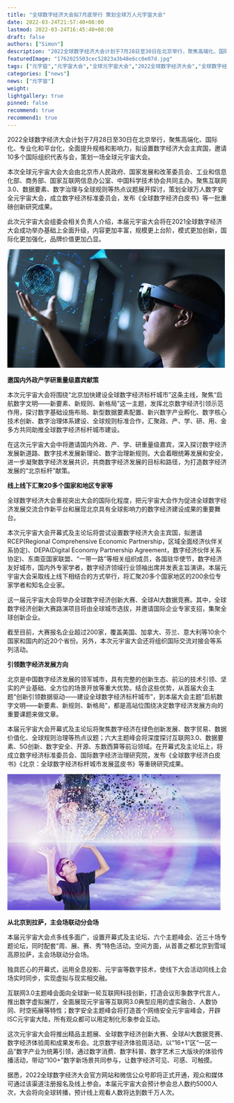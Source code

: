 ```yaml
---
title: "全球数字经济大会拟7月底举行 策划全球万人元宇宙大会"
date: 2022-03-24T21:57:40+08:00
lastmod: 2022-03-24T16:45:40+08:00
draft: false
authors: ["Simon"]
description: "2022全球数字经济大会计划于7月28日至30日在北京举行，聚焦高端化、国际化、专业化和平台化，全面提升规格和影响力，拟设置数字经济大会主宾国，邀请10多个国际组织代表与会，策划一场全球元宇宙大会。"
featuredImage: "1762025503cec52823a3b48e6cc0e07d.jpg"
tags: ["元宇宙","元宇宙大会","全球元宇宙大会","2022全球数字经济大会","全球数字经济白皮书"]
categories: ["news"]
news: ["元宇宙"]
weight: 
lightgallery: true
pinned: false
recommend: true
recommend1: true
---
```


2022全球数字经济大会计划于7月28日至30日在北京举行，聚焦高端化、国际化、专业化和平台化，全面提升规格和影响力，拟设置数字经济大会主宾国，邀请10多个国际组织代表与会，策划一场全球元宇宙大会。

本次全球元宇宙大会大会由北京市人民政府、国家发展和改革委员会、工业和信息化部、商务部、国家互联网信息办公室、中国科学技术协会共同主办。聚焦互联网3.0、数据要素、数字治理与全球规则等热点议题展开探讨，策划全球万人数字安全元宇宙大会，成立数字经济标准委员会，发布《全球数字经济白皮书》等一批重磅创新研究成果。

此次元宇宙大会组委会相关负责人介绍，本届元宇宙大会将在2021全球数字经济大会成功举办基础上全面升级，内容更加丰富，规模更上台阶，模式更加创新，国际化更加强化，品牌价值更加凸显。

![配图一](1762025503cec52823a3b48e6cc0e07d.jpg)

**邀国内外政产学研重量级嘉宾献策**

本次元宇宙大会将围绕“北京加快建设全球数字经济标杆城市”这条主线，聚焦“启航数字文明——新要素、新规则、新格局”这一主题，发挥北京数字经济引领示范作用，探讨数字基础设施布局、新型数据要素配置、新兴数字产业孵化、数字核心技术创新、数字治理体系建设、全球规则标准合作，汇聚政、产、学、研、用、金多方共同助推全球数字经济标杆城市建设。

在这次元宇宙大会中将邀请国内外政、产、学、研重量级嘉宾，深入探讨数字经济发展新道路、数字技术发展新理论、数字治理新规则。大会着眼统筹发展和安全，进一步凝聚数字经济发展共识，共商数字经济发展的目标和路径，为打造数字经济发展的“北京标杆”献策。

**线上线下汇聚20多个国家和地区专家等**

全球数字经济大会重视突出大会的国际化程度，把元宇宙大会作为促进全球数字经济发展交流合作新平台和展现北京具有全球影响力的数字经济建设成果的重要舞台。

本次元宇宙大会开幕式及主论坛将尝试设置数字经济大会主宾国，拟邀请RCEP(Regional Comprehensive Economic Partnership，区域全面经济伙伴关系协定)、DEPA(Digital Economy Partnership Agreement，数字经济伙伴关系协定)、东南亚国家联盟、“一带一路”等相关组织成员，各国驻华使节，数字经济友好城市，国内外专家学者，数字经济领域行业领袖出席并发表主旨演讲。本届元宇宙大会采取线上线下相结合的方式举行，将汇聚20多个国家地区的200余位专家学者和知名企业家。

这一届元宇宙大会将举办全球数字经济创新大赛、全球AI大数据竞赛。其中，全球数字经济创新大赛路演项目将由全球城市选拔，并邀请国际企业专家支招，集聚全球创新企业。

截至目前，大赛报名企业超过200家，覆盖美国、加拿大、芬兰、意大利等10余个国家和国内的近20个省份。另外，本次元宇宙大会还将组织国际交流对接会等系列活动。

**引领数字经济发展方向**

北京是中国数字经济发展的领军城市，具有完整的创新生态、前沿的技术引领、坚实的产业基础、全方位的场景开放等重大优势。结合这些优势，从首届大会主题“创新引领数据驱动——建设全球数字经济标杆城市”，到本届大会主题“启航数字文明——新要素、新规则、新格局”，都是高站位围绕决定数字经济发展方向的重要课题来做文章。

本届元宇宙大会开幕式及主论坛将聚焦数字经济在绿色创新发展、数字贸易、数据价值化、全球规则治理等热点议题；六大主题峰会将深度探讨互联网3.0、数据要素、5G创新、数字安全、开源、东数西算等前沿领域。在开幕式及主论坛上，将成立数字经济标准委员会、国际数字经济治理研究院，发布《全球数字经济白皮书》《北京：全球数字经济标杆城市发展蓝皮书》等重磅研究成果。

![配图二](7790f6e214b354a48cde698fdf39b00b.jpg)

**从北京到拉萨，主会场联动分会场**

本届元宇宙大会点多线多面广，设置开幕式及主论坛、六个主题峰会、近三十场专题论坛，同时配套“周、展、赛、秀”特色活动。空间方面，从首善之都北京到雪域高原拉萨，主会场联动分会场。

独具匠心的开幕式，运用全息投影、元宇宙等数字技术，使线下大会活动同线上会场实时同步，实现虚拟与现实相交融。

互联网3.0主题峰会面向全球新一轮互联网科技创新，打造会议形象数字代言人，推出数字虚拟展厅，全面展现元宇宙等互联网3.0典型应用的虚实融合、人数协同、时空拓展等特性；数字安全主题峰会将打造首个网络安全元宇宙峰会，开辟ISC元宇宙大陆，所有观众都可以用定制化形象参会互动。

这次元宇宙大会将推出精品主题展、全球数字经济创新大赛、全球AI大数据竞赛、数字经济体验周和成果发布会。北京数字经济体验周活动，以“16+1”区“一区一品”数字产业为统筹引领，通过数字消费、数字科普、数字艺术三大版块的体验传播活动，带动“100+”数字新场景共同参与，让数字经济可见、可感、可触摸。

据悉，2022全球数字经济大会官方网站和微信公众号即将正式开通，观众和媒体可通过该渠道注册报名及线上参会。本届元宇宙大会预计参会总人数约5000人次，大会将向全球转播，预计线上观看人数将达到数千万人次。

